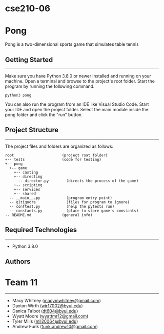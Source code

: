 # cse210-06
# Pong
Pong is a two-dimensional sports game that simulates table tennis

## Getting Started
---
Make sure you have Python 3.8.0 or newer installed and running on your machine. Open a terminal and
browse to the project's root folder. Start the program by running the following command.
```
python3 pong
```
You can also run the program from an IDE like Visual Studio Code. Start your IDE and open the
project folder. Select the main module inside the pong folder and click the "run" button.

## Project Structure
---
The project files and folders are organized as follows:
```
root                      (project root folder)
+-- tests                 (code for testing)
+-- pong
  +-- game
    +-- casting
    +-- directing
      -- director.py        (directs the process of the game)
    +-- scripting
    +-- services
    +-- shared
  -- __main__.py            (program entry point)
  -- gitignore              (files for program to ignore)
  -- conftest.py            (help the pytests run)
  -- constants.py           (place to store game's constants)
-- README.md              (general info)

```

## Required Technologies
---
* Python 3.8.0

## Authors
# Team 11
---
* Macy Whitney (macymwhitney@gmail.com)
* Daxton Wirth (wir17002@byui.edu)
* Danica Talbot (dt604@byui.edu)
* Wyatt Moore (wyattmr12@gmail.com)
* Tyler Mills (mil20064@byui.edu)
* Andrew Funk (funk.andrew10@gmail.com)
